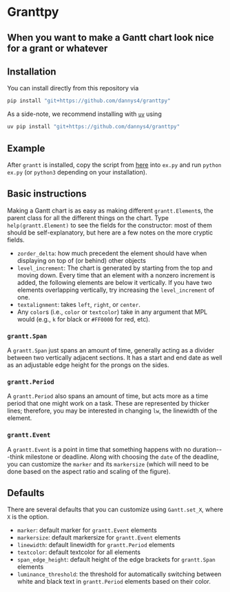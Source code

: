# Granttpy

## When you want to make a Gantt chart look nice for a grant or whatever

## Installation

You can install directly from this repository via

```bash
pip install "git+https://github.com/dannys4/granttpy"
```

As a side-note, we recommend installing with [`uv`](https://docs.astral.sh/uv/) using

```bash
uv pip install "git+https://github.com/dannys4/granttpy"
```

## Example

After `grantt` is installed, copy the script from [here](https://github.com/dannys4/granttpy/blob/main/examples/ex.py) into `ex.py` and run `python ex.py` (or `python3` depending on your installation).

## Basic instructions

Making a Gantt chart is as easy as making different `grantt.Element`s, the parent class for all the different things on the chart. Type `help(grantt.Element)` to see the fields for the constructor: most of them should be self-explanatory, but here are a few notes on the more cryptic fields.

- `zorder_delta`: how much precedent the element should have when displaying on top of (or behind) other objects
- `level_increment`: The chart is generated by starting from the top and moving down. Every time that an element with a nonzero increment is added, the following elements are below it vertically. If you have two elements overlapping vertically, try increasing the `level_increment` of one.
- `textalignment`: takes `left`, `right`, or `center`.
- Any `color`s (i.e., `color` or `textcolor`) take in any argument that MPL would (e.g., `k` for black or `#FF0000` for red, etc).

### `grantt.Span`

A `grantt.Span` just spans an amount of time, generally acting as a divider between two vertically adjacent sections. It has a start and end date as well as an adjustable edge height for the prongs on the sides.

### `grantt.Period`

A `grantt.Period` also spans an amount of time, but acts more as a time period that one might work on a task. These are represented by thicker lines; therefore, you may be interested in changing `lw`, the linewidth of the element.

### `grantt.Event`

A `grantt.Event` is a point in time that something happens with no duration---think milestone or deadline. Along with choosing the `date` of the deadline, you can customize the `marker` and its `markersize` (which will need to be done based on the aspect ratio and scaling of the figure).

## Defaults

There are several defaults that you can customize using `Gantt.set_X`, where `X` is the option.

- `marker`: default marker for `grantt.Event` elements
- `markersize`: default markersize for `grantt.Event` elements
- `linewidth`: default linewidth for `grantt.Period` elements
- `textcolor`: default textcolor for all elements
- `span_edge_height`: default height of the edge brackets for `grantt.Span` elements
- `luminance_threshold`: the threshold for automatically switching between white and black text in `grantt.Period` elements based on their color.

